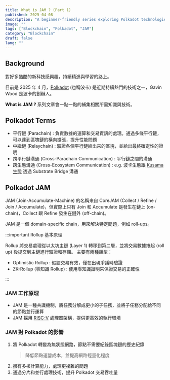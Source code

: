 ```yaml
---
title: What is JAM ? (Part 1)
published: 2025-04-08
description: "A beginner-friendly series exploring Polkadot technologies."
image: ""
tags: ["Blockchain", "Polkadot", "JAM"]
category: "Blockchain"
draft: false
lang: ""
---
```


## Background

對好多酷酷的新科技感興趣，持續精進與學習的路上。

目前是 2025 年 4 月，[Polkadot](https://polkadot.com/) (也稱波卡) 是近期持續熱門的技術之一，Gavin Wood 是波卡的創辦人。

**What is JAM ?** 系列文章會一點一點的補集相關所需知識與技術。

## Polkadot Terms

- 平行鏈 (Parachain) : 負責數據的運算和交易資訊的處理。通過多條平行鏈，可以達到區塊鏈的橫向擴張，提升性能問題
- 中繼鏈 (Relaychain) : 驗證各個平行鏈給出來的區塊，並給出最終確定性的證明
- 跨平行鏈溝通 (Cross-Parachain Communication) : 平行鏈之間的溝通
- 跨生態溝通 (Cross-Ecosystem Communication) : e.g. 波卡生態跟 [Kusama 生態](https://kusama.network) 透過 Substrate Bridge 溝通

## Polkadot JAM

JAM (Join-Accumulate-Machine) 的名稱來自 CoreJAM (Collect / Refine / Join / Accumulate)，但實際上只有 Join 和 Accumulate 是發生在鏈上 (on-chain)，Collect 跟 Refine 發生在鏈外 (off-chain)。

JAM 是一個 domain-specific chain，用來解決特定問題，例如 roll-ups。

:::important
Rollup 基本原理

Rollup 將交易處理從以太坊主鏈 (Layer 1) 轉移到第二層，並將交易數據捲起 (roll up) 後提交到主鏈進行驗證和存儲。
主要有兩種類型：

- Optimistic Rollup : 假設交易有效，僅在出現爭議時驗證
- ZK-Rollup (零知識 Rollup) : 使用零知識證明來保證交易的正確性

:::

### JAM 工作原理

- JAM 是一種共識機制，將任務分解成更小的子任務，並將子任務分配給不同的節點並行運算
- JAM 採用 [RISC-V](https://zh.wikipedia.org/zh-tw/RISC-V) 處理器架構，提供更高效的執行環境

### JAM 對 Polkadot 的影響

1. 將 Polkadot 轉變為無狀態網路，節點不需要紀錄區塊鏈的歷史紀錄
   > 降低節點運營成本，並提高網路輕量化程度
2. 擁有多核計算能力，處理更複雜的問題
3. 通過分片和並行處理技術，提升 Polkadot 交易吞吐量
